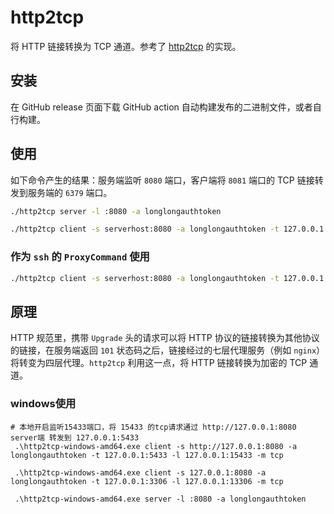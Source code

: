 # http2tcp

将 HTTP 链接转换为 TCP 通道。参考了 [http2tcp](https://github.com/movsb/http2tcp) 的实现。

## 安装

在 GitHub release 页面下载 GitHub action 自动构建发布的二进制文件，或者自行构建。

## 使用

如下命令产生的结果：服务端监听 `8080` 端口，客户端将 `8081` 端口的 TCP 链接转发到服务端的 `6379` 端口。

```bash
./http2tcp server -l :8080 -a longlongauthtoken
```

```bash
./http2tcp client -s serverhost:8080 -a longlongauthtoken -t 127.0.0.1:6379 -l 127.0.0.1:8081
```

### 作为 `ssh` 的 `ProxyCommand` 使用

```bash
./http2tcp client -s serverhost:8080 -a longlongauthtoken -t 127.0.0.1:22 -l -
```

## 原理

HTTP 规范里，携带 `Upgrade` 头的请求可以将 HTTP 协议的链接转换为其他协议的链接，在服务端返回 `101` 状态码之后，链接经过的七层代理服务（例如 `nginx`）将转变为四层代理。`http2tcp` 利用这一点，将 HTTP 链接转换为加密的 TCP 通道。


### windows使用
```shell
# 本地开启监听15433端口，将 15433 的tcp请求通过 http://127.0.0.1:8080 server端 转发到 127.0.0.1:5433
 .\http2tcp-windows-amd64.exe client -s http://127.0.0.1:8080 -a longlongauthtoken -t 127.0.0.1:5433 -l 127.0.0.1:15433 -m tcp

 .\http2tcp-windows-amd64.exe client -s 127.0.0.1:8080 -a longlongauthtoken -t 127.0.0.1:3306 -l 127.0.0.1:13306 -m tcp

 .\http2tcp-windows-amd64.exe server -l :8080 -a longlongauthtoken
```